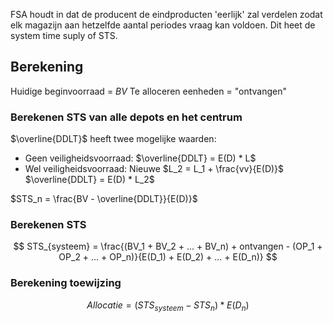 FSA houdt in dat de producent de eindproducten 'eerlijk' zal verdelen zodat elk magazijn aan hetzelfde aantal periodes vraag kan voldoen. Dit heet de system time suply of STS.

## Berekening
Huidige beginvoorraad = $BV$
Te alloceren eenheden = "ontvangen"

### Berekenen STS van alle depots en het centrum
$\overline{DDLT}$ heeft twee mogelijke waarden:
- Geen veiligheidsvoorraad:
  $\overline{DDLT} = E(D) * L$
- Wel veiligheidsvoorraad:
  Nieuwe $L_2 = L_1 + \frac{vv}{E(D)}$
  $\overline{DDLT} = E(D) * L_2$

$STS_n = \frac{BV - \overline{DDLT}}{E(D)}$

### Berekenen STS
$$ 
STS_{systeem} = \frac{(BV_1 + BV_2 + ... + BV_n) + ontvangen - (OP_1 + OP_2 + ... + OP_n)}{E(D_1) + E(D_2) + ... + E(D_n)} 
$$

### Berekening toewijzing
$$ 
Allocatie = (STS_{systeem} - STS_n) * E(D_n) 
$$
